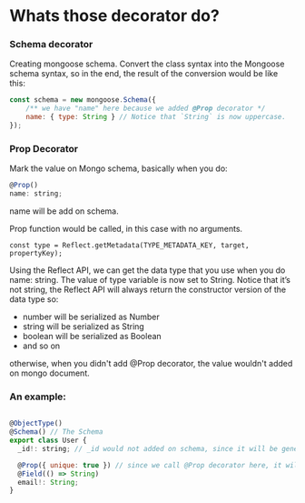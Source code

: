 # Whats those decorator do?

### Schema decorator

Creating mongoose schema.
Convert the class syntax into the Mongoose schema syntax, so in the end, the result of the conversion would be like this:

```javascript
const schema = new mongoose.Schema({
    /** we have "name" here because we added @Prop decorator */
    name: { type: String } // Notice that `String` is now uppercase.
});

```

### Prop Decorator

Mark the value on Mongo schema, basically when you do:

```javascript
@Prop()
name: string;
```

name will be add on schema.

Prop function would be called, in this case with no arguments.

```
const type = Reflect.getMetadata(TYPE_METADATA_KEY, target, propertyKey);
```

Using the Reflect API, we can get the data type that you use when you do name: string. The value of type variable is now set to String. Notice that it’s not string, the Reflect API will always return the constructor version of the data type so:

- number will be serialized as Number
- string will be serialized as String
- boolean will be serialized as Boolean
- and so on

otherwise, when you didn't add @Prop decorator, the value wouldn't added on mongo document.

### An example:

```javascript

@ObjectType()
@Schema() // The Schema
export class User {
  _id!: string; // _id would not added on schema, since it will be generated by mongo

  @Prop({ unique: true }) // since we call @Prop decorator here, it will be added on Schema
  @Field(() => String)
  email!: String; 
}

```